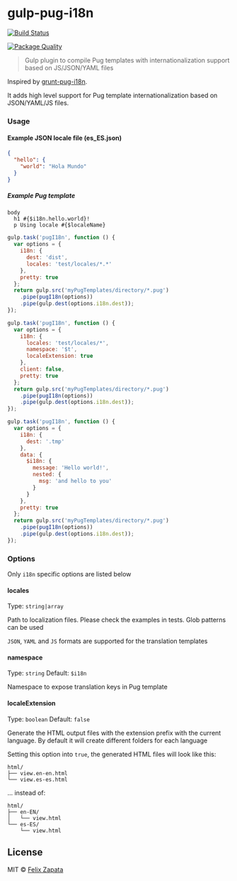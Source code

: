 # gulp-pug-i18n

[![Build Status](https://travis-ci.org/felixzapata/gulp-pug-i18n.png)](https://travis-ci.org/felixzapata/gulp-pug-i18n)

[![Package Quality](http://npm.packagequality.com/badge/gulp-pug-i18n.png)](http://npm.packagequality.com/badge/gulp-pug-i18n.png)

> Gulp plugin to compile Pug templates with internationalization support based on JS/JSON/YAML files

Inspired by [grunt-pug-i18n](https://github.com/AdesisNetlife/grunt-pug-i18n).

It adds high level support for Pug template internationalization based on JSON/YAML/JS files.

### Usage

#### Example JSON locale file (es_ES.json)
```json
{
  "hello": {
    "world": "Hola Mundo"
  }
}
```

##### Example Pug template
```pug
body
  h1 #{$i18n.hello.world}!
  p Using locale #{$localeName}
```

```javascript
gulp.task('pugI18n', function () {
  var options = {
    i18n: {
      dest: 'dist',
      locales: 'test/locales/*.*'
    },
    pretty: true
  };
  return gulp.src('myPugTemplates/directory/*.pug')
    .pipe(pugI18n(options))
    .pipe(gulp.dest(options.i18n.dest));
});
```

```javascript
gulp.task('pugI18n', function () {
  var options = {
    i18n: {
      locales: 'test/locales/*',
      namespace: '$t',
      localeExtension: true
    },
    client: false,
    pretty: true
  };
  return gulp.src('myPugTemplates/directory/*.pug')
    .pipe(pugI18n(options))
    .pipe(gulp.dest(options.i18n.dest));
});
```

```javascript
gulp.task('pugI18n', function () {
  var options = {
    i18n: {
      dest: '.tmp'
    },
    data: {
      $i18n: {
        message: 'Hello world!',
        nested: {
          msg: 'and hello to you'
        }
      }
    },
    pretty: true
  };
  return gulp.src('myPugTemplates/directory/*.pug')
    .pipe(pugI18n(options))
    .pipe(gulp.dest(options.i18n.dest));
});
```

### Options

Only `i18n` specific options are listed below


#### locales
Type: `string|array`

Path to localization files. Please check the examples in tests. Glob patterns can be used

`JSON`, `YAML` and `JS` formats are supported for the translation templates

#### namespace
Type: `string`
Default: `$i18n`

Namespace to expose translation keys in Pug template

#### localeExtension
Type: `boolean`
Default: `false`

Generate the HTML output files with the extension prefix with the current language.
By default it will create different folders for each language

Setting this option into `true`, the generated HTML files will look like this:
```
html/
├── view.en-en.html
└── view.es-es.html
```
... instead of:
```
html/
├── en-EN/
│   └── view.html
└── es-ES/
    └── view.html
```

## License

MIT © [Felix Zapata](http://github.com/felixzapata)